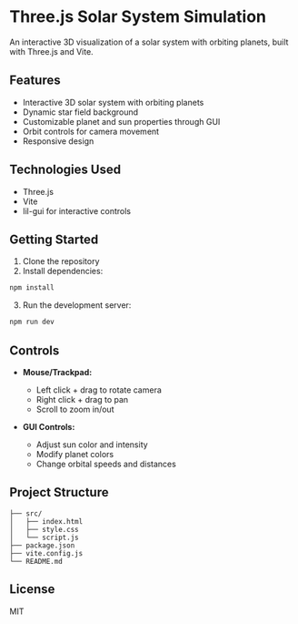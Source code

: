 # Three.js Solar System Simulation

An interactive 3D visualization of a solar system with orbiting planets, built with Three.js and Vite.

## Features

- Interactive 3D solar system with orbiting planets
- Dynamic star field background
- Customizable planet and sun properties through GUI
- Orbit controls for camera movement
- Responsive design

## Technologies Used

- Three.js
- Vite
- lil-gui for interactive controls

## Getting Started

1. Clone the repository
2. Install dependencies:
```bash
npm install
```
3. Run the development server:
```bash
npm run dev
```

## Controls

- **Mouse/Trackpad:**
  - Left click + drag to rotate camera
  - Right click + drag to pan
  - Scroll to zoom in/out

- **GUI Controls:**
  - Adjust sun color and intensity
  - Modify planet colors
  - Change orbital speeds and distances

## Project Structure

```
├── src/
│   ├── index.html
│   ├── style.css
│   └── script.js
├── package.json
├── vite.config.js
└── README.md
```

## License

MIT

